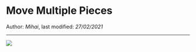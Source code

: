 # Move Multiple Pieces

Author: *Mihai*, last modified: _27/02/2021_

---

![](https://www.youtube-nocookie.com/embed/qcB1hmQowHE?w=800&h=450)